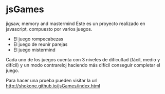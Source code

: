 # jsGames
jigsaw, memory and mastermind
Este es un proyecto realizado en javascript, compuesto por varios juegos. 
 - El juego rompecabezas
 - El juego de reunir parejas
 - El juego mistermind
 
 Cada uno de los juegos cuenta con 3 niveles de dificultad (fácil, medio y difícil) y un modo contrareloj haciendo más difícil 
 conseguir completar el juego.
 
 Para hacer una prueba pueden visitar la url http://shokone.github.io/jsGames/index.html
